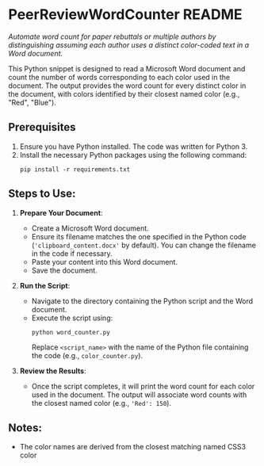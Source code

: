 # PeerReviewWordCounter README
_Automate word count for paper rebuttals or multiple authors by distinguishing assuming each author uses a distinct color-coded text in a Word document._

This Python snippet is designed to read a Microsoft Word document and count the number of words corresponding to each color used in the document. The output provides the word count for every distinct color in the document, with colors identified by their closest named color (e.g., "Red", "Blue").

## Prerequisites

1. Ensure you have Python installed. The code was written for Python 3.
2. Install the necessary Python packages using the following command:
   ```
   pip install -r requirements.txt
   ```

## Steps to Use:

1. **Prepare Your Document**:
   - Create a Microsoft Word document. 
   - Ensure its filename matches the one specified in the Python code (`'clipboard_content.docx'` by default). You can change the filename in the code if necessary.
   - Paste your content into this Word document.
   - Save the document.

2. **Run the Script**:
   - Navigate to the directory containing the Python script and the Word document.
   - Execute the script using:
     ```
     python word_counter.py
     ```
     Replace `<script_name>` with the name of the Python file containing the code (e.g., `color_counter.py`).

3. **Review the Results**:
   - Once the script completes, it will print the word count for each color used in the document. The output will associate word counts with the closest named color (e.g., `'Red': 150`).

## Notes:

- The color names are derived from the closest matching named CSS3 color
